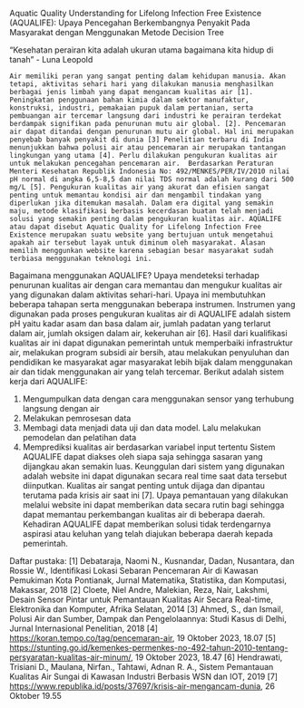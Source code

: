 Aquatic Quality Understanding for Lifelong Infection Free Existence (AQUALIFE): Upaya Pencegahan Berkembangnya Penyakit Pada Masyarakat dengan Menggunakan Metode Decision Tree

“Kesehatan perairan kita adalah ukuran utama bagaimana kita hidup di tanah”  - Luna Leopold

	Air memiliki peran yang sangat penting dalam kehidupan manusia. Akan tetapi, aktivitas sehari hari yang dilakukan manusia menghasilkan berbagai jenis limbah yang dapat mengancam kualitas air [1]. Peningkatan penggunaan bahan kimia dalam sektor manufaktur, konstruksi, industri, pemakaian pupuk dalam pertanian, serta pembuangan air tercemar langsung dari industri ke perairan terdekat berdampak signifikan pada penurunan mutu air global. [2]. Pencemaran air dapat ditandai dengan penurunan mutu air global. Hal ini merupakan penyebab banyak penyakit di dunia [3] Penelitian terbaru di India menunjukkan bahwa polusi air atau pencemaran air merupakan tantangan lingkungan yang utama [4]. Perlu dilakukan pengukuran kualitas air untuk melakukan pencegahan pencemaran air.  Berdasarkan Peraturan Menteri Kesehatan Republik Indonesia No: 492/MENKES/PER/IV/2010 nilai pH normal di angka 6,5-8,5 dan nilai TDS normal adalah kurang dari 500 mg/L [5]. Pengukuran kualitas air yang akurat dan efisien sangat penting untuk memantau kondisi air dan mengambil tindakan yang diperlukan jika ditemukan masalah. Dalam era digital yang semakin maju, metode klasifikasi berbasis kecerdasan buatan telah menjadi solusi yang semakin penting dalam pengukuran kualitas air. AQUALIFE atau dapat disebut Aquatic Quality for Lifelong Infection Free Existence merupakan suatu website yang bertujuan untuk mengetahui apakah air tersebut layak untuk diminum oleh masyarakat. Alasan memilih menggunkan website karena sebagian besar masyarakat sudah terbiasa menggunakan teknologi ini. 
Bagaimana menggunakan AQUALIFE?
	Upaya mendeteksi terhadap penurunan kualitas air dengan cara memantau dan mengukur kualitas air yang digunakan dalam aktivitas sehari-hari. Upaya ini membutuhkan beberapa tahapan serta menggunakan beberapa instrumen. Instrumen yang digunakan pada proses pengukuran kualitas air di AQUALIFE adalah sistem pH yaitu kadar asam dan basa dalam air, jumlah padatan yang terlarut dalam air, jumlah oksigen dalam air, kekeruhan air [6]. Hasil dari kualifikasi kualitas air ini dapat digunakan pemerintah untuk memperbaiki infrastruktur air, melakukan program subsidi air bersih, atau melakukan penyuluhan dan pendidikan ke masyarakat agar masyarakat lebih bijak dalam menggunakan air dan tidak menggunakan air yang telah tercemar. Berikut adalah sistem kerja dari AQUALIFE:
 1. Mengumpulkan data dengan cara menggunakan sensor yang terhubung langsung dengan air
 2. Melakukan pemrosesan data
 3. Membagi data menjadi data uji dan data model. Lalu melakukan pemodelan dan pelatihan data
 4. Memprediksi kualitas air berdasarkan variabel input tertentu
	Sistem AQUALIFE dapat diakses oleh siapa saja sehingga sasaran yang dijangkau akan semakin luas. Keunggulan dari sistem yang digunakan adalah website ini dapat digunakan secara real time saat data tersebut diinputkan. Kualitas air sangat penting untuk dijaga dan dipantau terutama pada krisis air saat ini [7]. Upaya pemantauan yang dilakukan melalui website ini dapat memberikan data secara rutin bagi sehingga dapat memantau perkembangan kualitas air di beberapa daerah. Kehadiran AQUALIFE dapat memberikan solusi tidak terdengarnya aspirasi atau keluhan yang telah diajukan beberapa daerah kepada pemerintah.


Daftar pustaka:
[1]	Debataraja, Naomi N., Kusnandar, Dadan, Nusantara, dan Rossie W., Identifikasi Lokasi Sebaran Pencemaran Air di Kawasan Pemukiman Kota Pontianak, Jurnal Matematika, Statistika, dan Komputasi, Makassar, 2018 
[2]	Cloete, Niel Andre, Malekian, Reza, Nair, Lakshmi, Desain Sensor Pintar untuk Pemantauan Kualitas Air Secara Real-time, Elektronika dan Komputer, Afrika Selatan, 2014
[3]	Ahmed, S., dan Ismail, Polusi Air dan Sumber, Dampak dan Pengelolaannya: Studi Kasus di Delhi, Jurnal Internasional Penelitian, 2018
[4]	https://koran.tempo.co/tag/pencemaran-air, 19 Oktober 2023, 18.07 
[5]	https://stunting.go.id/kemenkes-permenkes-no-492-tahun-2010-tentang-persyaratan-kualitas-air-minum/, 19 Oktober 2023, 18.47
[6]	Hendrawati, Trisiani D., Maulana, Nirfan., Tahtawi, Adnan R. A., Sistem Pemantauan Kualitas Air Sungai di Kawasan Industri Berbasis WSN dan IOT, 2019
[7]	https://www.republika.id/posts/37697/krisis-air-mengancam-dunia, 26 Oktober 19.55 
